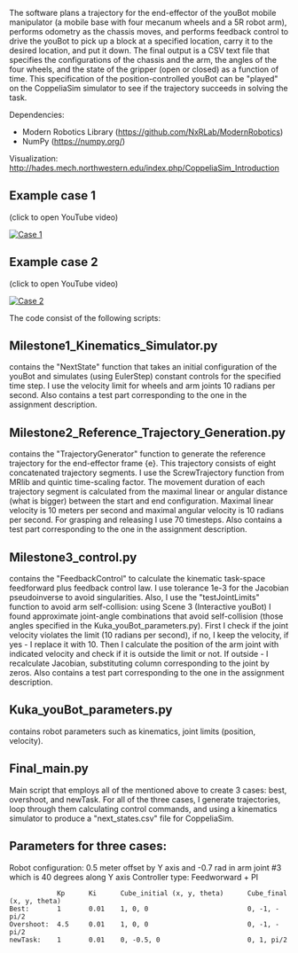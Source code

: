 The software plans a trajectory for the end-effector of the youBot mobile manipulator (a mobile base with four mecanum wheels and a 5R robot arm), performs odometry as the chassis moves, and performs feedback control to drive the youBot to pick up a block at a specified location, carry it to the desired location, and put it down.
The final output is a CSV text file that specifies the configurations of the chassis and the arm, the angles of the four wheels, and the state of the gripper (open or closed) as a function of time. This specification of the position-controlled youBot can be "played" on the CoppeliaSim simulator to see if the trajectory succeeds in solving the task.

Dependencies:
* Modern Robotics Library (https://github.com/NxRLab/ModernRobotics)
* NumPy (https://numpy.org/)

Visualization: http://hades.mech.northwestern.edu/index.php/CoppeliaSim_Introduction

## Example case 1 
(click to open YouTube video)

[![Case 1](https://i9.ytimg.com/vi_webp/bZi-0CXhad0/mqdefault.webp?time=1611751200000&sqp=CKC-xYAG&rs=AOn4CLB-41jZ1AY6e-xHj9KWK_Cg1Hjj-Q)](https://youtu.be/bZi-0CXhad0)

## Example case 2 
(click to open YouTube video)

[![Case 2](https://i9.ytimg.com/vi_webp/EqtP-pyhdBs/mqdefault.webp?time=1611751200000&sqp=CKC-xYAG&rs=AOn4CLCLJmz-BZpGKPdG9sW5TDLMGApwCg)](https://youtu.be/EqtP-pyhdBs)

The code consist of the following scripts:

## Milestone1_Kinematics_Simulator.py
contains the "NextState" function that takes an initial configuration of the youBot and simulates (using EulerStep) 
constant controls for the specified time step. I use the velocity limit for wheels and arm joints 10 radians per second. 
Also contains a test part corresponding to the one in the assignment description.

## Milestone2_Reference_Trajectory_Generation.py
contains the "TrajectoryGenerator" function to generate the reference trajectory for the end-effector frame {e}. 
This trajectory consists of eight concatenated trajectory segments. I use the ScrewTrajectory function from MRlib and 
quintic time-scaling factor. The movement duration of each trajectory segment is calculated from the maximal linear or 
angular distance (what is bigger) between the start and end configuration. Maximal linear velocity is 10 meters per second and 
maximal angular velocity is 10 radians per second. For grasping and releasing I use 70 timesteps. 
Also contains a test part corresponding to the one in the assignment description.

## Milestone3_control.py
contains the "FeedbackControl" to calculate the kinematic task-space feedforward plus feedback control law. 
I use tolerance 1e-3 for the Jacobian pseudoinverse to avoid singularities. Also, I use the "testJointLimits" function 
to avoid arm self-collision: using Scene 3 (Interactive youBot) I found approximate joint-angle combinations that avoid 
self-collision (those angles specified in the Kuka_youBot_parameters.py). First I check if the joint velocity violates 
the limit (10 radians per second), if no, I keep the velocity, if yes - I replace it with 10. 
Then I calculate the position of the arm joint with indicated velocity and check if it is outside the limit or not. 
If outside - I recalculate Jacobian, substituting column corresponding to the joint by zeros. 
Also contains a test part corresponding to the one in the assignment description.

## Kuka_youBot_parameters.py
contains robot parameters such as kinematics, joint limits (position, velocity).

## Final_main.py
Main script that employs all of the mentioned above to create 3 cases: best, overshoot, and newTask. 
For all of the three cases, I generate trajectories, loop through them calculating control commands, 
and using a kinematics simulator to produce a "next_states.csv" file for CoppeliaSim.

## Parameters for three cases:
Robot configuration: 0.5 meter offset by Y axis and -0.7 rad in arm joint #3 which is 40 degrees along Y axis
Controller type: Feedworward + PI
```
            Kp      Ki      Cube_initial (x, y, theta)      Cube_final (x, y, theta)
Best:       1       0.01    1, 0, 0                         0, -1, -pi/2
Overshoot:  4.5     0.01    1, 0, 0                         0, -1, -pi/2
newTask:    1       0.01    0, -0.5, 0                      0, 1, pi/2
```
